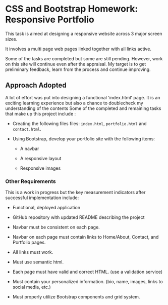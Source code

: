 #  CSS and Bootstrap Homework: Responsive Portfolio

This task is aimed at designing a responsive website across 3 major screen sizes.

It involves a multi page web pages linked together with all links active.

Some of the tasks are completed but some are still pending. However, work on this site will continue even after the appraisal. My target is to get preliminary feedback, learn from the process and continue improving.


## Approach Adopted

A lot of effort was put into designing a functional 'index.html' page. It is an exciting learning experience but also a chance to doublecheck my understanding of the contents Some of the completed and remaining tasks that make up this project include :

* Creating the following files files: `index.html`, `portfolio.html` and `contact.html`.

* Using Bootstrap, develop your portfolio site with the following items:

   * A navbar

   * A responsive layout

   * Responsive images



### Other Requirements

This is a work in progress but the key measurement indicators after successful implementation include:

* Functional, deployed application

* GitHub repository with updated README describing the project

* Navbar must be consistent on each page.

* Navbar on each page must contain links to Home/About, Contact, and Portfolio pages.

* All links must work.

* Must use semantic html.

* Each page must have valid and correct HTML. (use a validation service)

* Must contain your personalized information. (bio, name, images, links to social media, etc.)

* Must properly utilize Bootstrap components and grid system.



